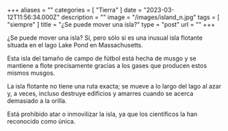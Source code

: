 +++
aliases = ""
categories = [ "Tierra" ]
date = "2023-03-12T11:56:34.000Z"
description = ""
image = "/images/island_n.jpg"
tags = [ "siempre" ]
title = "¿Se puede mover una isla?"
type = "post"
url = ""
+++


¿Se puede mover una isla? Sí, pero sólo si es una inusual isla flotante situada en el lago Lake Pond en Massachusetts.  
  
Esta isla del tamaño de campo de fútbol está hecha de musgo y se mantiene a flote precisamente gracias a los gases que producen estos mismos musgos.  
  
La isla flotante no tiene una ruta exacta; se mueve a lo largo del lago al azar y, a veces, incluso destruye edificios y amarres cuando se acerca demasiado a la orilla.  
  
Está prohibido atar o inmovilizar la isla, ya que los científicos la han reconocido como única.
